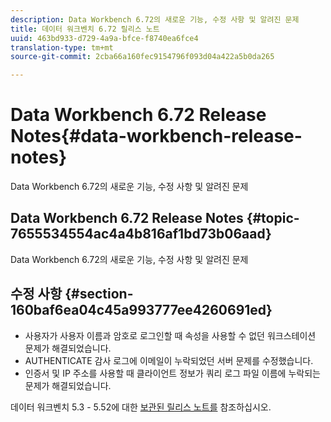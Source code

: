 ```yaml
---
description: Data Workbench 6.72의 새로운 기능, 수정 사항 및 알려진 문제
title: 데이터 워크벤치 6.72 릴리스 노트
uuid: 463bd933-d729-4a9a-bfce-f8740ea6fce4
translation-type: tm+mt
source-git-commit: 2cba66a160fec9154796f093d04a422a5b0da265

---
```



# Data Workbench 6.72 Release Notes{#data-workbench-release-notes}

Data Workbench 6.72의 새로운 기능, 수정 사항 및 알려진 문제

## Data Workbench 6.72 Release Notes {#topic-7655534554ac4a4b816af1bd73b06aad}

Data Workbench 6.72의 새로운 기능, 수정 사항 및 알려진 문제

## 수정 사항 {#section-160baf6ea04c45a993777ee4260691ed}

* 사용자가 사용자 이름과 암호로 로그인할 때 속성을 사용할 수 없던 워크스테이션 문제가 해결되었습니다.
* AUTHENTICATE 감사 로그에 이메일이 누락되었던 서버 문제를 수정했습니다.
* 인증서 및 IP 주소를 사용할 때 클라이언트 정보가 쿼리 로그 파일 이름에 누락되는 문제가 해결되었습니다.

데이터 워크벤치 5.3 - 5.52에 대한 [보관된 릴리스 노트를](https://docs.adobe.com/content/help/en/data-workbench/using/release-notes/release-notes.html) 참조하십시오.

